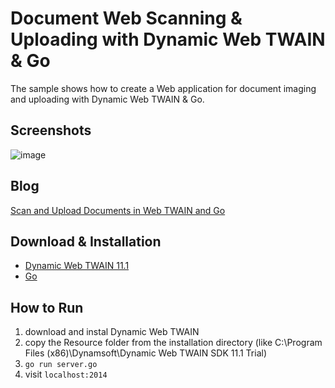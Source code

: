 Document Web Scanning & Uploading with Dynamic Web TWAIN & Go
=======================================================================

The sample shows how to create a Web application for document imaging and uploading with Dynamic Web TWAIN & Go.

Screenshots
-----------
![image](http://www.codepool.biz/wp-content/uploads/2014/11/nodejs_dwt.png)

Blog
-----
[Scan and Upload Documents in Web TWAIN and Go][3]

Download & Installation
-----------------------
* [Dynamic Web TWAIN 11.1][1]
* [Go][2]

How to Run
-----------
1. download and instal Dynamic Web TWAIN
2. copy the Resource folder from the installation directory (like C:\Program Files (x86)\Dynamsoft\Dynamic Web TWAIN SDK 11.1 Trial)
3. `go run server.go`
4. visit `localhost:2014`

[1]:http://www.dynamsoft.com/CustomerPortal/LoginOrRegister.aspx?status=signup&op=4DD608F3803493E4&product=CB4BDC4FF903450C
[2]:https://golang.org/dl/
[3]:http://www.codepool.biz/twain/scan-and-upload-documents-in-web-twain-and-go.html
